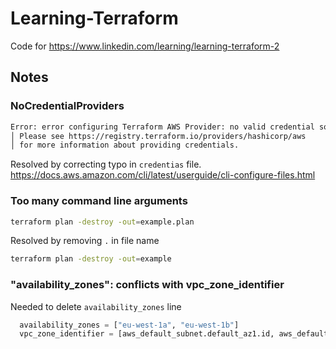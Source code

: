 # Learning-Terraform

Code for <https://www.linkedin.com/learning/learning-terraform-2>

## Notes

### NoCredentialProviders

```bash
Error: error configuring Terraform AWS Provider: no valid credential sources for Terraform AWS Provider found.
│ Please see https://registry.terraform.io/providers/hashicorp/aws
│ for more information about providing credentials.
```

Resolved by correcting typo in `credentias` file. <https://docs.aws.amazon.com/cli/latest/userguide/cli-configure-files.html>

### Too many command line arguments

```bash
terraform plan -destroy -out=example.plan
```

Resolved by removing `.` in file name

```bash
terraform plan -destroy -out=example
```

### "availability_zones": conflicts with vpc_zone_identifier

Needed to delete `availability_zones` line

```tf
  availability_zones = ["eu-west-1a", "eu-west-1b"]
  vpc_zone_identifier = [aws_default_subnet.default_az1.id, aws_default_subnet.default_az2.id]
```
